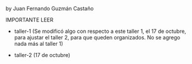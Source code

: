by Juan Fernando Guzmán Castaño

IMPORTANTE LEER

* taller-1 (Se modificó algo con respecto a este taller 1, el 17 de octubre, para ajustar el taller 2, para que queden organizados. No se agrego nada más al taller 1)

* taller-2 (17 de octubre)

